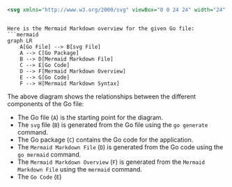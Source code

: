```svg

<svg xmlns="http://www.w3.org/2000/svg" viewBox="0 0 24 24" width="24" height="24"><path fill="none" d="M0 0h24v24H0z"/><path d="M3 3.993C3 3.445 3.445 3 3.993 3h16.014c.548 0 .993.445.993.993v16.014a.994.994 0 0 1-.993.993H3.993A.994.994 0 0 1 3 20.007V3.993zm7.622 4.422a.4.4 0 0 0-.622.332v6.506a.4.4 0 0 0 .622.332l4.879-3.252a.4.4 0 0 0 0-.666l-4.88-3.252z"/></svg>

```

```mermaid

Here is the Mermaid Markdown overview for the given Go file:
```mermaid
graph LR
    A[Go File] --> B[svg File]
    A --> C[Go Package]
    B --> D[Mermaid Markdown File]
    C --> E[Go Code]
    D --> F[Mermaid Markdown Overview]
    E --> G[Go Code]
    F --> H[Mermaid Markdown Syntax]
```
The above diagram shows the relationships between the different components of the Go file:
* The Go file (`A`) is the starting point for the diagram.
* The `svg` file (`B`) is generated from the Go file using the `go generate` command.
* The Go package (`C`) contains the Go code for the application.
* The `Mermaid Markdown File` (`D`) is generated from the Go code using the `go mermaid` command.
* The `Mermaid Markdown Overview` (`F`) is generated from the `Mermaid Markdown File` using the `mermaid` command.
* The `Go Code` (`E`)

```
